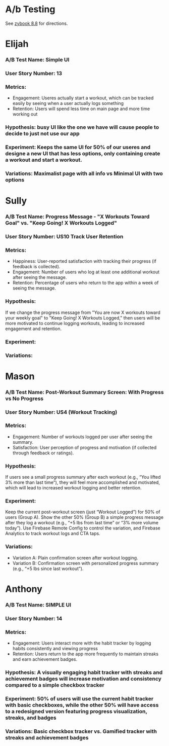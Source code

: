# A/b Testing
See [zybook 8.8](https://learn.zybooks.com/zybook/URICSC305Spring2025/chapter/8/section/8) for directions.

# Elijah
### A/B Test Name: Simple UI
### User Story Number: 13
### Metrics:  
  - Engagement: Useres actually start a workout, which can be tracked easily by seeing when a user actually logs something
  - Retention: Users will spend less time on main page and more time working out
### Hypothesis:  busy UI like the one we have will cause people to decide to just not use our app
### Experiment:  Keeps the same UI for 50% of our useres and designe a new UI that has less options, only containing create a workout and start a workout.
### Variations:  Maximalist page with all info vs Minimal UI with two options

# Sully
### A/B Test Name: Progress Message - "X Workouts Toward Goal" vs. "Keep Going! X Workouts Logged"
### User Story Number: US10 Track User Retention
### Metrics:  
- Happiness: User-reported satisfaction with tracking their progress (if feedback is collected).
- Engagement: Number of users who log at least one additional workout after seeing the message.
- Retention: Percentage of users who return to the app within a week of seeing the message.
### Hypothesis: 
If we change the progress message from "You are now X workouts toward your weekly goal" to "Keep Going! X Workouts Logged," then users will be more motivated to continue logging workouts, leading to increased engagement and retention.
### Experiment:
### Variations:

# Mason
### A/B Test Name: Post-Workout Summary Screen: With Progress vs No Progress
### User Story Number: US4 (Workout Tracking)
### Metrics:
- Engagement: Number of workouts logged per user after seeing the summary.
- Satisfaction: User perception of progress and motivation (if collected through feedback or ratings).
### Hypothesis:
If users see a small progress summary after each workout (e.g., “You lifted 3% more than last time”), they will feel more accomplished and motivated, which will lead to increased workout logging and better retention.
### Experiment:
Keep the current post-workout screen (just “Workout Logged”) for 50% of users (Group A). Show the other 50% (Group B) a simple progress message after they log a workout (e.g., “+5 lbs from last time” or “3% more volume today”). Use Firebase Remote Config to control the variation, and Firebase Analytics to track workout logs and CTA taps.
### Variations:
- Variation A: Plain confirmation screen after workout logging.
- Variation B: Confirmation screen with personalized progress summary (e.g., “+5 lbs since last workout”).



# Anthony
### A/B Test Name: SIMPLE UI
### User Story Number: 14
### Metrics:  
- Engagement: Users interact more with the habit tracker by logging habits consistently and viewing progress
- Retention: Users return to the app more frequently to maintain streaks and earn achievement badges.
### Hypothesis: A visually engaging habit tracker with streaks and achievement badges will increase motivation and consistency compared to a simple checkbox tracker
### Experiment: 50% of users will use the current habit tracker with basic checkboxes, while the other 50% will have access to a redesigned version featuring progress visualization, streaks, and badges
### Variations: Basic checkbox tracker vs. Gamified tracker with streaks and achievement badges

